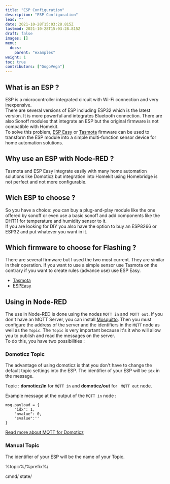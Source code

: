 ```yaml
---
title: "ESP Configuration"
description: "ESP Configuration"
lead: ""
date: 2021-10-28T15:03:28.815Z
lastmod: 2021-10-28T15:03:28.815Z
draft: false
images: []
menu:
  docs:
    parent: "examples"
weight: 1
toc: true
contributors: ["GogoVega"]
---
```


## What is an ESP ?

ESP is a microcontroller integrated circuit with Wi-Fi connection and very inexpensive.\
There are several versions of ESP including ESP32 which is the latest version. It is more powerful and integrates Bluetooth connection.
There are also Sonoff modules that integrate an ESP but the original firmware is not compatible with Homekit.\
To solve this problem, [ESP Easy](https://www.letscontrolit.com/wiki/index.php?title=ESPEasy) or [Tasmota](https://tasmota.github.io/docs/About/) firmware can be used to transform the ESP module into a simple multi-function sensor device for home automation solutions.

## Why use an ESP with Node-RED ?

Tasmota and ESP Easy integrate easily with many home automation solutions like Domoticz but integration into Homekit using Homebridge is not perfect and not more configurable.

## Wich ESP to choose ?

So you have a choice: you can buy a plug-and-play module like the one offered by sonoff or even use a basic sonoff and add components like the DHT11 for temperature and humidity sensor to it.\
If you are looking for DIY you also have the option to buy an ESP8266 or ESP32 and put whatever you want in it.

## Which firmware to choose for Flashing ?

There are several firmware but I used the two most current.
They are similar in their operation. If you want to use a simple sensor use Tasmota on the contrary if you want to create rules (advance use) use ESP Easy.

- [Tasmota](https://tasmota.github.io/docs/Getting-Started/)
- [ESPEasy](https://www.letscontrolit.com/wiki/index.php/ESPEasy#Get_started)

## Using in Node-RED

The use in Node-RED is done using the nodes `MQTT in` and` MQTT out`. If you don't have an MQTT Server, you can install [Mosquitto](https://mosquitto.org/blog/2013/01/mosquitto-debian-repository/).
Then you must configure the address of the server and the identifiers in the `MQTT` node as well as the `Topic`. The `Topic` is very important because it's it who will allow you to publish and read the messages on the server.\
To do this, you have two possibilities :

### Domoticz Topic

The advantage of using domoticz is that you don't have to change the default topic settings into the ESP.
The identifier of your ESP will be `idx` in the message.

Topic : **domoticz/in** for `MQTT in` and **domoticz/out** for ` MQTT out` node.

Example message at the output of the `MQTT in` node :

```
msg.payload = {
    "idx": 1,
    "nvalue": 0,
    "svalue":''
}
```

[Read more about MQTT for Domoticz](https://piandmore.wordpress.com/2019/02/04/mqtt-out-for-domoticz/)

### Manual Topic

The identifier of your ESP will be the name of your Topic.

%topic%/%prefix%/

cmnd/
state/

